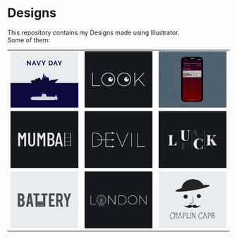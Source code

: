 # Designs
This repository contains my Designs made using Illustrator.<br>
Some of them:<br>
<table>
<tr><td><img src="./2020-12/png/04.12.2020.png"></td><td><img src="./2021-01/png/16.01.2021.png"></td><td><img src="./2020-11/png/19.11.2020 - 2.png"></td></tr>
<tr><td><img src="./2020-12/png/27.12.2020.png"></td><td><img src="./2020-12/png/10.12.2020.png"></td><td><img src="./2020-12/png/06.12.2020.png"></td></tr>
<tr><td><img src="./2020-11/png/28.11.2020.png"></td><td><img src="./2020-12/png/16.12.2020.png"></td><td><img src="./2020-11/png/18.11.2020.png"></td></tr>
</table>
